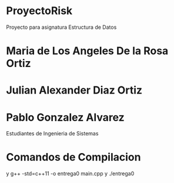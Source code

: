 # ProyectoRisk
Proyecto para asignatura Estructura de Datos
# Maria de Los Angeles De la Rosa Ortiz
# Julian Alexander Diaz Ortiz
# Pablo Gonzalez Alvarez
Estudiantes de Ingenieria de Sistemas

# Comandos de Compilacion
y g++ -std=c++11 -o entrega0  main.cpp
y ./entrega0

